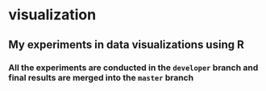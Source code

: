 # visualization
## My experiments in data visualizations using R

### All the experiments are conducted in the `developer` branch and final results are merged into the `master` branch
